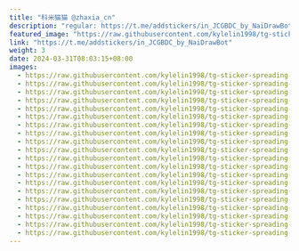 ```yaml
---
title: "科米猫猫 @zhaxia_cn"
description: "regular: https://t.me/addstickers/in_JCGBDC_by_NaiDrawBot"
featured_image: "https://raw.githubusercontent.com/kylelin1998/tg-sticker-spreading-worldwide-images/main/img/d4af4b10-69af-4547-8dd6-e7d744e95ba5.jpg"
link: "https://t.me/addstickers/in_JCGBDC_by_NaiDrawBot"
weight: 3
date: 2024-03-31T08:03:15+08:00
images:
  - https://raw.githubusercontent.com/kylelin1998/tg-sticker-spreading-worldwide-images/main/img/d4af4b10-69af-4547-8dd6-e7d744e95ba5.jpg
  - https://raw.githubusercontent.com/kylelin1998/tg-sticker-spreading-worldwide-images/main/img/cec8772e-d099-4138-8420-6f2f0b6133f7.jpg
  - https://raw.githubusercontent.com/kylelin1998/tg-sticker-spreading-worldwide-images/main/img/54e4abf9-e9a2-4480-bf9d-936fa941f5a1.jpg
  - https://raw.githubusercontent.com/kylelin1998/tg-sticker-spreading-worldwide-images/main/img/bd0ba483-0760-4eeb-84f3-7d355f589a58.jpg
  - https://raw.githubusercontent.com/kylelin1998/tg-sticker-spreading-worldwide-images/main/img/754d248a-75dc-45e9-a491-e4d4a47b11e3.jpg
  - https://raw.githubusercontent.com/kylelin1998/tg-sticker-spreading-worldwide-images/main/img/f060caa8-0da9-477d-9e88-c6b8ddf530f7.jpg
  - https://raw.githubusercontent.com/kylelin1998/tg-sticker-spreading-worldwide-images/main/img/a310217b-64c8-400f-8e92-ca64dbc84c95.jpg
  - https://raw.githubusercontent.com/kylelin1998/tg-sticker-spreading-worldwide-images/main/img/b2b6f080-77ea-4b91-9191-52e8c09c97da.jpg
  - https://raw.githubusercontent.com/kylelin1998/tg-sticker-spreading-worldwide-images/main/img/3dcd9717-ae5a-41f5-9f51-3ca0f59507a8.jpg
  - https://raw.githubusercontent.com/kylelin1998/tg-sticker-spreading-worldwide-images/main/img/a769f09e-13ef-492b-8edd-12fe2fea3e52.jpg
  - https://raw.githubusercontent.com/kylelin1998/tg-sticker-spreading-worldwide-images/main/img/c60b544b-9391-42ed-92f9-79ddf8e86e51.jpg
  - https://raw.githubusercontent.com/kylelin1998/tg-sticker-spreading-worldwide-images/main/img/a6a0b25d-0b6f-4718-81aa-fe45b055477c.jpg
  - https://raw.githubusercontent.com/kylelin1998/tg-sticker-spreading-worldwide-images/main/img/ca671dc7-e465-4ba0-b487-46e518041bfb.jpg
  - https://raw.githubusercontent.com/kylelin1998/tg-sticker-spreading-worldwide-images/main/img/8b1cd99e-a1a4-45ad-b153-c66448aa3d07.jpg
  - https://raw.githubusercontent.com/kylelin1998/tg-sticker-spreading-worldwide-images/main/img/e70368b2-9659-451a-a2d3-621b379be5c2.jpg
  - https://raw.githubusercontent.com/kylelin1998/tg-sticker-spreading-worldwide-images/main/img/4a4c9406-4e75-4819-a60e-afaed785245c.jpg
  - https://raw.githubusercontent.com/kylelin1998/tg-sticker-spreading-worldwide-images/main/img/c4340367-7018-455c-b9c5-e11001e22d7c.jpg
  - https://raw.githubusercontent.com/kylelin1998/tg-sticker-spreading-worldwide-images/main/img/9ae19a04-91ce-4f56-96ee-eb455c52746c.jpg
  - https://raw.githubusercontent.com/kylelin1998/tg-sticker-spreading-worldwide-images/main/img/7e328b0f-1366-4ef1-9aa1-b476e83a7c38.jpg
  - https://raw.githubusercontent.com/kylelin1998/tg-sticker-spreading-worldwide-images/main/img/07c02dfb-2876-47aa-b87e-d64311bb1a7f.jpg
---
```

